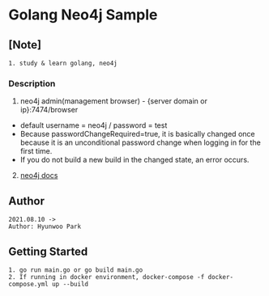 # Golang Neo4j Sample

## [Note]

```
1. study & learn golang, neo4j
```

### Description

1. neo4j admin(management browser) - {server domain or ip}:7474/browser
  - default username = neo4j / password = test
  - Because passwordChangeRequired=true, it is basically changed once because it is an unconditional password change when logging in for the first time.
  - If you do not build a new build in the changed state, an error occurs.
2. [neo4j docs](https://neo4j.com/docs/)

## Author

```
2021.08.10 ->
Author: Hyunwoo Park
```

## Getting Started

```
1. go run main.go or go build main.go
2. If running in docker environment, docker-compose -f docker-compose.yml up --build
```
